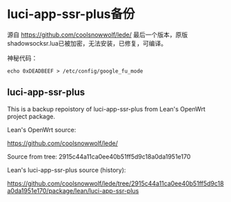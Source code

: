 # luci-app-ssr-plus备份

源自 <https://github.com/coolsnowwolf/lede/> 最后一个版本，原版shadowsocksr.lua已被加密，无法安装，已修复，可编译。

神秘代码：

```
echo 0xDEADBEEF > /etc/config/google_fu_mode
```

## luci-app-ssr-plus

This is a backup repoistory of luci-app-ssr-plus from Lean's OpenWrt project package.

Lean's OpenWrt source:

<https://github.com/coolsnowwolf/lede/>

Source from tree: 2915c44a11ca0ee40b51ff5d9c18a0da1951e170

Lean's luci-app-ssr-plus source (history):

<https://github.com/coolsnowwolf/lede/tree/2915c44a11ca0ee40b51ff5d9c18a0da1951e170/package/lean/luci-app-ssr-plus>
